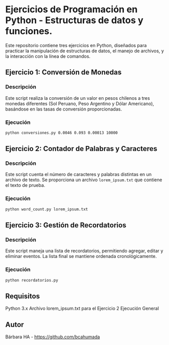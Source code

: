 # Ejercicios de Programación en Python - Estructuras de datos y funciones.

Este repositorio contiene tres ejercicios en Python, diseñados para practicar la manipulación de estructuras de datos, el manejo de archivos, y la interacción con la línea de comandos.

## Ejercicio 1: Conversión de Monedas

### Descripción
Este script realiza la conversión de un valor en pesos chilenos a tres monedas diferentes (Sol Peruano, Peso Argentino y Dólar Americano), basándose en las tasas de conversión proporcionadas.

### Ejecución
```bash
python conversiones.py 0.0046 0.093 0.00013 10000
```


## Ejercicio 2: Contador de Palabras y Caracteres

### Descripción
Este script cuenta el número de caracteres y palabras distintas en un archivo de texto. Se proporciona un archivo `lorem_ipsum.txt` que contiene el texto de prueba.

### Ejecución
```bash
python word_count.py lorem_ipsum.txt
```


## Ejercicio 3: Gestión de Recordatorios

### Descripción
Este script maneja una lista de recordatorios, permitiendo agregar, editar y eliminar eventos. La lista final se mantiene ordenada cronológicamente.

### Ejecución
```bash
python recordatorios.py
```


## Requisitos

Python 3.x
Archivo lorem_ipsum.txt para el Ejercicio 2
Ejecución General



## Autor
Bárbara HA - https://github.com/bcahumada